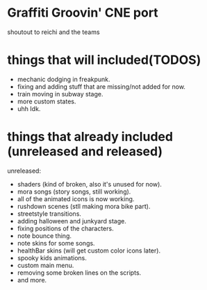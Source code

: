 # Graffiti Groovin' CNE port
shoutout to reichi and the teams

# things that will included(TODOS)
- mechanic dodging in freakpunk.
- fixing and adding stuff that are missing/not added for now.
- train moving in subway stage.
- more custom states.
- uhh Idk.

# things that already included (unreleased and released)

unreleased:
- shaders (kind of broken, also it's unused for now).
- mora songs (story songs, still working).
- all of the animated icons is now working.
- rushdown scenes (stll making mora bike part).
- streetstyle transitions.
- adding halloween and junkyard stage.
- fixing positions of the characters.
- note bounce thing.
- note skins for some songs.
- healthBar skins (will get custom color icons later).
- spooky kids animations.
- custom main menu.
- removing some broken lines on the scripts.
- and more.
